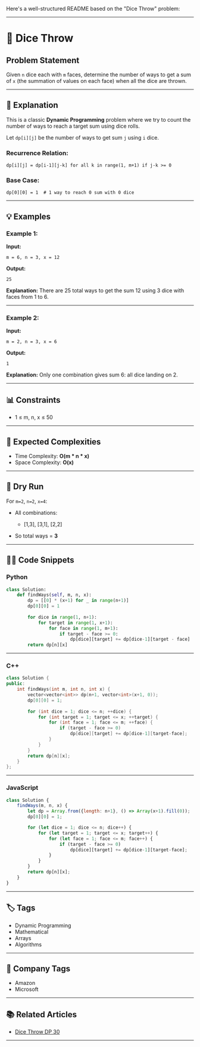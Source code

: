 Here's a well-structured README based on the "Dice Throw" problem:

---

# 🎲 Dice Throw

## Problem Statement

Given `n` dice each with `m` faces, determine the number of ways to get a sum of `x` (the summation of values on each face) when all the dice are thrown.

---

## 🧠 Explanation

This is a classic **Dynamic Programming** problem where we try to count the number of ways to reach a target sum using dice rolls.

Let `dp[i][j]` be the number of ways to get sum `j` using `i` dice.

### Recurrence Relation:

```
dp[i][j] = dp[i-1][j-k] for all k in range(1, m+1) if j-k >= 0
```

### Base Case:

```
dp[0][0] = 1  # 1 way to reach 0 sum with 0 dice
```

---

## 💡 Examples

### Example 1:

**Input:**

```
m = 6, n = 3, x = 12
```

**Output:**

```
25
```

**Explanation:**
There are 25 total ways to get the sum 12 using 3 dice with faces from 1 to 6.

---

### Example 2:

**Input:**

```
m = 2, n = 3, x = 6
```

**Output:**

```
1
```

**Explanation:**
Only one combination gives sum 6: all dice landing on 2.

---

## 📊 Constraints

* 1 ≤ m, n, x ≤ 50

---

## 🧮 Expected Complexities

* Time Complexity: **O(m \* n \* x)**
* Space Complexity: **O(x)**

---

## 🧪 Dry Run

For `m=2`, `n=2`, `x=4`:

* All combinations:

  * \[1,3], \[3,1], \[2,2]
* So total ways = **3**

---

## 🧑‍💻 Code Snippets

### Python

```python
class Solution:
    def findWays(self, m, n, x):
        dp = [[0] * (x+1) for _ in range(n+1)]
        dp[0][0] = 1
        
        for dice in range(1, n+1):
            for target in range(1, x+1):
                for face in range(1, m+1):
                    if target - face >= 0:
                        dp[dice][target] += dp[dice-1][target - face]
        return dp[n][x]
```

---

### C++

```cpp
class Solution {
public:
    int findWays(int m, int n, int x) {
        vector<vector<int>> dp(n+1, vector<int>(x+1, 0));
        dp[0][0] = 1;
        
        for (int dice = 1; dice <= n; ++dice) {
            for (int target = 1; target <= x; ++target) {
                for (int face = 1; face <= m; ++face) {
                    if (target - face >= 0)
                        dp[dice][target] += dp[dice-1][target-face];
                }
            }
        }
        return dp[n][x];
    }
};
```

---

### JavaScript

```javascript
class Solution {
    findWays(m, n, x) {
        let dp = Array.from({length: n+1}, () => Array(x+1).fill(0));
        dp[0][0] = 1;

        for (let dice = 1; dice <= n; dice++) {
            for (let target = 1; target <= x; target++) {
                for (let face = 1; face <= m; face++) {
                    if (target - face >= 0)
                        dp[dice][target] += dp[dice-1][target-face];
                }
            }
        }
        return dp[n][x];
    }
}
```

---

## 🏷️ Tags

* Dynamic Programming
* Mathematical
* Arrays
* Algorithms

---

## 🏢 Company Tags

* Amazon
* Microsoft

---

## 📚 Related Articles

* [Dice Throw DP 30](https://www.geeksforgeeks.org/dice-throw-dp-30/)

---
